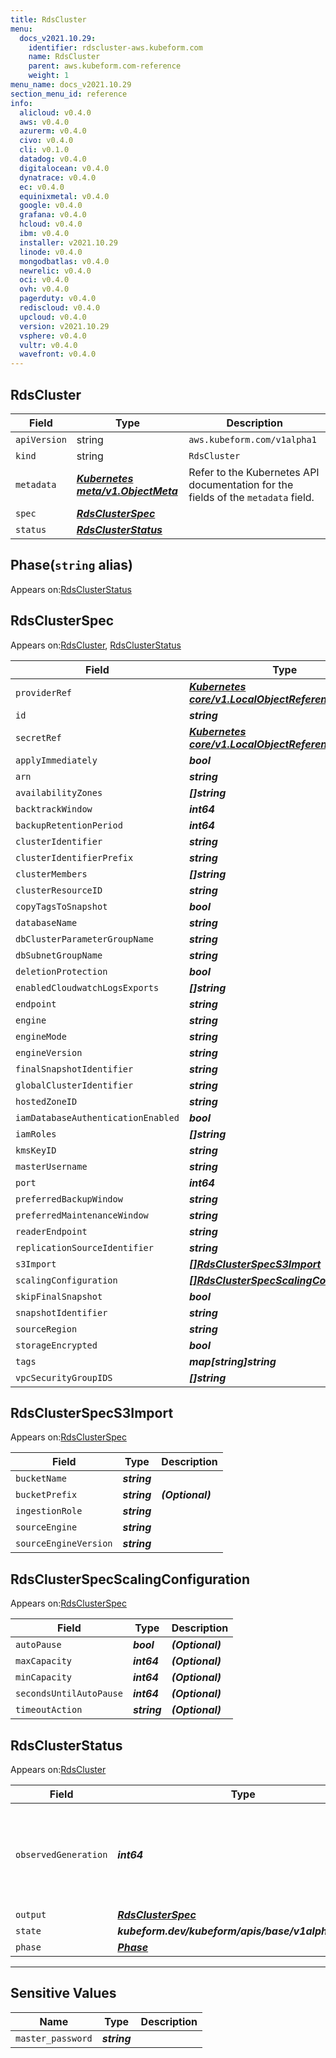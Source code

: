 ```yaml
---
title: RdsCluster
menu:
  docs_v2021.10.29:
    identifier: rdscluster-aws.kubeform.com
    name: RdsCluster
    parent: aws.kubeform.com-reference
    weight: 1
menu_name: docs_v2021.10.29
section_menu_id: reference
info:
  alicloud: v0.4.0
  aws: v0.4.0
  azurerm: v0.4.0
  civo: v0.4.0
  cli: v0.1.0
  datadog: v0.4.0
  digitalocean: v0.4.0
  dynatrace: v0.4.0
  ec: v0.4.0
  equinixmetal: v0.4.0
  google: v0.4.0
  grafana: v0.4.0
  hcloud: v0.4.0
  ibm: v0.4.0
  installer: v2021.10.29
  linode: v0.4.0
  mongodbatlas: v0.4.0
  newrelic: v0.4.0
  oci: v0.4.0
  ovh: v0.4.0
  pagerduty: v0.4.0
  rediscloud: v0.4.0
  upcloud: v0.4.0
  version: v2021.10.29
  vsphere: v0.4.0
  vultr: v0.4.0
  wavefront: v0.4.0
---
```


## RdsCluster
| Field | Type | Description |
| ------ | ----- | ----------- |
| `apiVersion` | string | `aws.kubeform.com/v1alpha1` |
|    `kind` | string | `RdsCluster` |
| `metadata` | ***[Kubernetes meta/v1.ObjectMeta](https://v1-18.docs.kubernetes.io/docs/reference/generated/kubernetes-api/v1.18/#objectmeta-v1-meta)***|Refer to the Kubernetes API documentation for the fields of the `metadata` field.|
| `spec` | ***[RdsClusterSpec](#rdsclusterspec)***||
| `status` | ***[RdsClusterStatus](#rdsclusterstatus)***||
## Phase(`string` alias)

Appears on:[RdsClusterStatus](#rdsclusterstatus)

## RdsClusterSpec

Appears on:[RdsCluster](#rdscluster), [RdsClusterStatus](#rdsclusterstatus)

| Field | Type | Description |
| ------ | ----- | ----------- |
| `providerRef` | ***[Kubernetes core/v1.LocalObjectReference](https://v1-18.docs.kubernetes.io/docs/reference/generated/kubernetes-api/v1.18/#localobjectreference-v1-core)***||
| `id` | ***string***||
| `secretRef` | ***[Kubernetes core/v1.LocalObjectReference](https://v1-18.docs.kubernetes.io/docs/reference/generated/kubernetes-api/v1.18/#localobjectreference-v1-core)***||
| `applyImmediately` | ***bool***| ***(Optional)*** |
| `arn` | ***string***| ***(Optional)*** |
| `availabilityZones` | ***[]string***| ***(Optional)*** |
| `backtrackWindow` | ***int64***| ***(Optional)*** |
| `backupRetentionPeriod` | ***int64***| ***(Optional)*** |
| `clusterIdentifier` | ***string***| ***(Optional)*** |
| `clusterIdentifierPrefix` | ***string***| ***(Optional)*** |
| `clusterMembers` | ***[]string***| ***(Optional)*** |
| `clusterResourceID` | ***string***| ***(Optional)*** |
| `copyTagsToSnapshot` | ***bool***| ***(Optional)*** |
| `databaseName` | ***string***| ***(Optional)*** |
| `dbClusterParameterGroupName` | ***string***| ***(Optional)*** |
| `dbSubnetGroupName` | ***string***| ***(Optional)*** |
| `deletionProtection` | ***bool***| ***(Optional)*** |
| `enabledCloudwatchLogsExports` | ***[]string***| ***(Optional)*** |
| `endpoint` | ***string***| ***(Optional)*** |
| `engine` | ***string***| ***(Optional)*** |
| `engineMode` | ***string***| ***(Optional)*** |
| `engineVersion` | ***string***| ***(Optional)*** |
| `finalSnapshotIdentifier` | ***string***| ***(Optional)*** |
| `globalClusterIdentifier` | ***string***| ***(Optional)*** |
| `hostedZoneID` | ***string***| ***(Optional)*** |
| `iamDatabaseAuthenticationEnabled` | ***bool***| ***(Optional)*** |
| `iamRoles` | ***[]string***| ***(Optional)*** |
| `kmsKeyID` | ***string***| ***(Optional)*** |
| `masterUsername` | ***string***| ***(Optional)*** |
| `port` | ***int64***| ***(Optional)*** |
| `preferredBackupWindow` | ***string***| ***(Optional)*** |
| `preferredMaintenanceWindow` | ***string***| ***(Optional)*** |
| `readerEndpoint` | ***string***| ***(Optional)*** |
| `replicationSourceIdentifier` | ***string***| ***(Optional)*** |
| `s3Import` | ***[[]RdsClusterSpecS3Import](#rdsclusterspecs3import)***| ***(Optional)*** |
| `scalingConfiguration` | ***[[]RdsClusterSpecScalingConfiguration](#rdsclusterspecscalingconfiguration)***| ***(Optional)*** |
| `skipFinalSnapshot` | ***bool***| ***(Optional)*** |
| `snapshotIdentifier` | ***string***| ***(Optional)*** |
| `sourceRegion` | ***string***| ***(Optional)*** |
| `storageEncrypted` | ***bool***| ***(Optional)*** |
| `tags` | ***map[string]string***| ***(Optional)*** |
| `vpcSecurityGroupIDS` | ***[]string***| ***(Optional)*** |
## RdsClusterSpecS3Import

Appears on:[RdsClusterSpec](#rdsclusterspec)

| Field | Type | Description |
| ------ | ----- | ----------- |
| `bucketName` | ***string***||
| `bucketPrefix` | ***string***| ***(Optional)*** |
| `ingestionRole` | ***string***||
| `sourceEngine` | ***string***||
| `sourceEngineVersion` | ***string***||
## RdsClusterSpecScalingConfiguration

Appears on:[RdsClusterSpec](#rdsclusterspec)

| Field | Type | Description |
| ------ | ----- | ----------- |
| `autoPause` | ***bool***| ***(Optional)*** |
| `maxCapacity` | ***int64***| ***(Optional)*** |
| `minCapacity` | ***int64***| ***(Optional)*** |
| `secondsUntilAutoPause` | ***int64***| ***(Optional)*** |
| `timeoutAction` | ***string***| ***(Optional)*** |
## RdsClusterStatus

Appears on:[RdsCluster](#rdscluster)

| Field | Type | Description |
| ------ | ----- | ----------- |
| `observedGeneration` | ***int64***| ***(Optional)*** Resource generation, which is updated on mutation by the API Server.|
| `output` | ***[RdsClusterSpec](#rdsclusterspec)***| ***(Optional)*** |
| `state` | ***kubeform.dev/kubeform/apis/base/v1alpha1.State***| ***(Optional)*** |
| `phase` | ***[Phase](#phase)***| ***(Optional)*** |
---
## Sensitive Values
| Name | Type | Description |
|------|------|-------------|
| `master_password` | ***string*** ||
